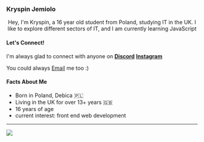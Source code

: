   ### Kryspin Jemiolo

<p align="center"> Hey, I'm Kryspin, a 16 year old student from Poland, studying IT in the UK. I like to explore different sectors of IT, and I am currently learning <span styles="color: yellow;"> JavaScript </span> </p>

#### Let's Connect!

I'm always glad to connect with anyone on **[Discord](https://discord.com/users/995766325416828939/)** **[Instagram](https://www.instagram.com/kay.1_x/)**

You could always <a href="mailto: contact@kryspinjemiolo.co.uk">Email</a> me too :)

#### Facts About Me

- Born in Poland, Debica 🇵🇱
- Living in the UK for over 13+ years  🇬🇧 
- 16 years of age
- current interest: front end web development

---

<a href="https://github.com/anuraghazra/github-readme-stats">
  <img align="center" src="https://github-readme-stats.vercel.app/api?username=kryspinjemiolo&include_all_commits=true&count_private=true&show_icons=true&theme=radical&title_color='#42ddf5'&text_color='#55de4e'&icon_color='#c45a73'" />
</a>
